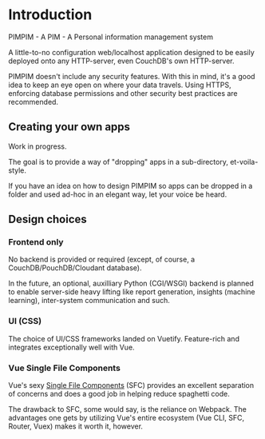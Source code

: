 # Introduction

PIMPIM - A PIM - A Personal information management system

A little-to-no configuration web/localhost application designed to be easily deployed onto any HTTP-server, even CouchDB's own HTTP-server.

PIMPIM doesn't include any security features. With this in mind, it's a good idea to keep an eye open on where your data travels.
Using HTTPS, enforcing database permissions and other security best practices are recommended. 

## Creating your own apps

Work in progress.

The goal is to provide a way of "dropping" apps in a sub-directory, et-voila-style.

If you have an idea on how to design PIMPIM so apps can be dropped in a folder and used ad-hoc in an elegant way, let your voice be heard.

## Design choices

### Frontend only

No backend is provided or required (except, of course, a CouchDB/PouchDB/Cloudant database).

In the future, an optional, auxilliary Python (CGI/WSGI) backend is planned to enable server-side heavy lifting like report generation, insights (machine learning), inter-system communication and such.

### UI (CSS)

The choice of UI/CSS frameworks landed on Vuetify. Feature-rich and integrates exceptionally well with Vue.

### Vue Single File Components

Vue's sexy [Single File Components](https://vuejs.org/v2/guide/single-file-components.html) (SFC) provides an excellent separation of concerns and does a good job in helping reduce spaghetti code.

The drawback to SFC, some would say, is the reliance on Webpack.
The advantages one gets by utilizing Vue's entire ecosystem (Vue CLI, SFC, Router, Vuex) makes it worth it, however.
